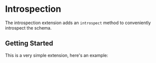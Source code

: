 # Introspection

<!--@include: @/_snippets/example-links/extension_introspection.md-->

The introspection extension adds an `introspect` method to conveniently introspect the schema.

## Getting Started

This is a very simple extension, here's an example:

<!--@include: @/_snippets/examples/extension/introspection.md-->
